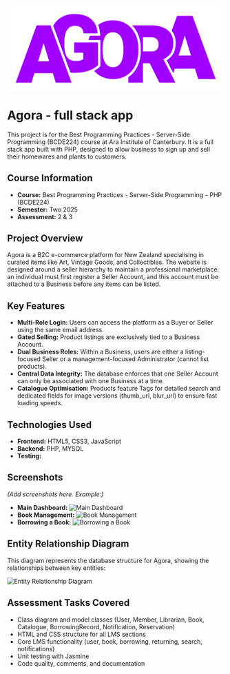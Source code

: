![Library Management System Logo](./assets/Logo/Colour/Logo.png)

# Agora - full stack app

This project is for the Best Programming Practices - Server-Side Programming (BCDE224) course at Ara Institute of Canterbury. It is a full stack app built with PHP, designed to allow business to sign up and sell their homewares and plants to customers.

## Course Information

- **Course:** Best Programming Practices - Server-Side Programming – PHP (BCDE224)
- **Semester:** Two 2025
- **Assessment:** 2 & 3

## Project Overview

Agora is a B2C e-commerce platform for New Zealand specialising in curated items like Art, Vintage Goods, and Collectibles.
The website is designed around a seller hierarchy to maintain a professional marketplace: an individual must first register a Seller Account, and this account must be attached to a Business before any items can be listed.

## Key Features

- **Multi-Role Login:** Users can access the platform as a Buyer or Seller using the same email address.
- **Gated Selling:** Product listings are exclusively tied to a Business Account.
- **Dual Business Roles:** Within a Business, users are either a listing-focused Seller or a management-focused Administrator (cannot list products).
- **Central Data Integrity:** The database enforces that one Seller Account can only be associated with one Business at a time.
- **Catalogue Optimisation:** Products feature Tags for detailed search and dedicated fields for image versions (thumb_url, blur_url) to ensure fast loading speeds.

## Technologies Used

- **Frontend:** HTML5, CSS3, JavaScript
- **Backend:** PHP, MYSQL
- **Testing:** 


## Screenshots

*(Add screenshots here. Example:)*

- **Main Dashboard:**
  ![Main Dashboard](./assets/screenshot-dashboard.png)
- **Book Management:**
  ![Book Management](./assets/screenshot-book-management.png)
- **Borrowing a Book:**
  ![Borrowing a Book](./assets/screenshot-borrow-book.png)

## Entity Relationship Diagram

This diagram represents the database structure for Agora, showing the relationships between key entities:

![Entity Relationship Diagram](./assets/Entity-Relationship-diagram.png)

## Assessment Tasks Covered

- Class diagram and model classes (User, Member, Librarian, Book, Catalogue, BorrowingRecord, Notification, Reservation)
- HTML and CSS structure for all LMS sections
- Core LMS functionality (user, book, borrowing, returning, search, notifications)
- Unit testing with Jasmine
- Code quality, comments, and documentation
